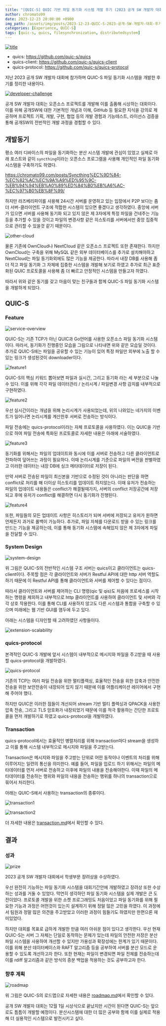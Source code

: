 ```yaml
---
title: "[QUIC-S] QUIC 기반 파일 동기화 시스템 개발 후기 (2023 공개 SW 개발자 대회)"
author: chromato99
date: 2023-12-23 20:00:00 +0900
img_path: /assets/img/posts/2023-12-23-QUIC-S-2023-공개-SW-개발자-대회-후기/
categories: [Experience, QUIC-S]
tags: [quic-s, quics, filesynchronization, distributedsystem]
---
```


[![title](/title.png)](https://github.com/quic-s/quics)
- quics: <https://github.com/quic-s/quics>
- quics-client: <https://github.com/quic-s/quics-client>
- quics-protocol: <https://github.com/quic-s/quics-protocol>

지난 2023 공개 SW 개발자 대회에 참가하며 QUIC-S 파일 동기화 시스템을 개발한 후기를 정리한 내용이다.

[![developer-challenge](/img_developer_challenge4_2023.png)](https://www.oss.kr/dev_competition)

공개 SW 개발자 대회는 오픈소스 프로젝트를 개발해 이를 출품해 시상하는 대회이다. 
이를 위해 공개SW에 대한 기본적인 개념과 이해, GitHub 등 필요한 지식을 강의로 제공하며 프로젝트 기획, 개발, 구현, 협업 등의 개발 경험과 기능테스트, 라이선스 검증을 통해 공개SW의 전반적인 개발 과정을 경험할 수 있다.

## 개발동기

평소 여러 디바이스의 파일을 동기화하는 분산 시스템 개발에 관심이 있었고 실제로 아래 포스트와 같이 `syncthing`이라는 오픈소스 프로그램을 사용해 개인적인 파일 동기화 시스템을 구축하기도 하였다.

<https://chromato99.com/posts/Syncthing%EC%9D%84-%EC%82%AC%EC%9A%A9%ED%95%9C-%EB%94%94%EB%A0%89%ED%84%B0%EB%A6%AC-%EC%97%B0%EB%8F%99/>

하지만 라즈베리파이를 사용해 24시간 서버를 운영하고 있는 입장에서 P2P 보다는 좀 더 서버-클라이언트 구조에 적합한 시스템이 있으면 좋겠다고 생각하였다. 중앙에 서버가 있으면 서버를 사용해 동기화 되고 있지 않은 제 3자에게 특정 파일을 건네주는 기능 등을 추가할 수 있을 것이고 파일의 변경사항 같은 히스토리를 서버에서만 중앙 집중적으로 관리할 수 있을것 같기 때문이다. 

![other-cloud](/other-cloud.png)

물론 기존에 OwnCloud나 NextCloud 같은 오픈소스 프로젝트 또한 존재한다. 하지만 OwnCloud는 구축을 위해 MySQL 같은 외부 데이터베이스를 추가로 설치해야하고 NextCloud는 파일 동기화외에도 많은 기능을 제공한다. 따라서 내장 DB를 사용해 좀 더 작고 파일 동기화 그 자체에 집중한 시스템을 개발해 보기로 하였고 추가로 최근 표준화된 QUIC 프로토콜을 사용해 좀 더 빠르고 안정적인 시스템을 만들고자 하였다.

따라서 위와 같은 동기를 갖고 마음이 맞는 친구들과 함께 QUIC-S 파일 동기화 시스템을 개발하게 되었다.

## QUIC-S

### Feature

![service-overview](/service-overview.png)

QUIC-S는 기존 TCP가 아닌 QUIC과 Go언어를 사용한 오픈소스 파일 동기화 시스템이다. 따라서, 동기화가 진행중인 모습을 그림으로 나타내면 위와 같은 모습일 것이다. 추가로 QUIC-S에는 파일을 공유할 수 있는 기능이 있어 특정 파일만 외부에 노출 할 수 있는 링크가 생성된것이 downloader이다.

![feature1](/feature1.png)

QUIC-S의 핵심 키워드 뽑아보면 파일과 실시간, 그리고 동기화 라는 세 부분으로 나눌 수 있다.
이를 위해 각각 파일 데이터관리 / 논리시계 / 파일변경 사항 감지를 내부적으로 구현하였다.

![feature2](/feature2.png)

우선 실시간이라는 개념을 위해 논리시계가 사용되었는데, 위의 나와있는 네가지의 이벤트가 일어나면 논리시계를 계산한후 서버로 전송하는 방식이다.

파일 전송에는 quics-protocol이라는 자체 프로토콜을 사용하였다. 이는 QUIC을 기반으로 하여 파일 전송에 특화된 프로토콜로 자세한 내용은 아래에 서술하였다.

![feature3](/feature3.png)

동기화를 위해서는 파일의 업데이트와 동시에 이를 서버로 전송하고 다른 클라이언트로 전파하여 덮어쓰는 과정이 필요하다. 이때 논리시계를 기준으로 파일의 버전을 판별하였고 이러한 데이터는 내장 DB에 싱크 메타데이터로 저장이 된다.  

만약 서버로 전송된 파일이 최신본을 기반으로 수정된 것이 아니라는 판단을 하면 conflict로 처리를 해 더이상 히스토리를 업데이트 하지않는다. 이때 유저가 전송하는 파일의 업데이트 내용들은 conflict가 해결될때가지, 서버의 conflict 저장공간에 저장되고 후에 유저가 conflict를 해결하면 다시 동기화가 진행된다.

![feature4](/feature4.png)

또한, 파일들의 모든 업데이트 사항은 히스토리가 되며 서버에 저장되고 유저가 원하면 언제든지 과거로 롤백이 가능하다. 
추가로, 파일 자체를 다운로드 받을 수 있는 링크를 만드는 기능을 제공하는데, 이를 통해 동기화 시스템에 속해있지 않은 제 3자에게 파일을 전달할 수 있다.

### System Design

![system-design](/system-design.png)

위 그림은 QUIC-S의 전반적인 시스템 구조 서버는 quics이고 클라이언트는 quics-client이다.
주목할 점은 각 클라이언트와 서버가 Restful API에 대한 http 서버 역할도 하기 때문에 이 Restful API를 통해 클라이언트와 서버를 제어할 수 있다는 점이다.

따라서 클라이언트와 서버를 제어하는 CLI 명령(qic 및 qis)도 처음에 프로세스를 시작하는 명령을 제외하고 내부적으로 http 클라이언트를 사용하여 클라이언트 및 서버와 각각 상호 작용한다.
이를 통해 CLI를 사용하지 않고도 다른 시스템과 통합을 구축할 수 있으며 미래에는 웹 기반 GUI를 염두에 두고 있다.

아래는 시스템을 디자인할 때 고려하였던 사항들이다.

![extension-scalability](/extension-scalability.png)

### quics-protocol

본격적인 QUIC-S 개발에 앞서 시스템이 내부적으로 메시지와 파일을 주고받을 때 사용할 quics-protocol을 개발하였다.

![quics-protocol](/quics-protocol.png)

기존의 TCP는 여러 파일 전송을 위한 멀티플렉싱, 효율적인 전송을 위한 압축과 안전한 전송을 위한 보안전송이 내장되어 있지 않기 때문에 이를 어플리케이션 레이어에서 구현해 주어야 했다. 

하지만 QUIC은 이러한 점들이 개선되어 stream 기반 멀티 플렉싱과 QPACK을 사용한 압축 전송, 그리고 TLS 암호화가 내장되었기 때문에 이를 적극 활용하는 간단한 프로토콜을 먼저 개발하기로 하였고 quics-protocol을 개발하였다.

### Transaction

quics-protocol에서는 효율적인 병렬처리를 위해 transaction마다 stream을 생성하고 이를 통해 시스템 내부적으로 메시지와 파일을 주고받는다. 

Transaction은 메시지와 파일을 주고받는 단위로 어떤 동작이나 이벤트의 처리를 위해 이루어지는 일련의 통신을 의미한다. 
예를 들어, 파일을 업로드 하기 위해서는 파일의 메타데이터를 먼저 서버로 전송하고 이후에 파일의 내용을 전송해야한다. 이때 파일의 메타데이터를 전송하는 행위와 파일의 내용을 전송하는 행위를 하나의 transaction으로 묶어서 처리한다.

아래는 QUIC-S에서 사용하는 transaction의 종류이다.

![transaction1](/transaction1.png)

![transaction2](/transaction2.png)

더 자세한 내용은 [transaction.md](https://github.com/quic-s/quics/blob/main/docs/transaction.md)에서 확인할 수 있다.

## 결과

### 성과

![prize](/prize.jpg)

2023 공개 SW 개발자 대회에서 학생부문 장려상을 수상하였다.

우선 완전히 기능하는 파일 동기화 시스템을 대회기간안에 개발하였고 장려상 또한 수상하는 성과를 거둘 수 있었다. 막연히 생각하던 파일 동기화 시스템을 실제 개발은 큰 도전이었다. 프로토콜 개발을 위한 소켓 프로그래밍도 처음이었고 파일 동기화를 위해 필요한 기능과 과정은 어떤것이 있는지 설계하기 위해 정말 많은 고민을 하였다. 이 과정에서 팀원과 정말 많은 의견을 주고받았고 이러한 과정이 힘들기도 하였지만 한편으론 재미있었다.

하지만 대회를 목표로 급하게 개발한 만큼 여러 아쉬운 점이 있다고 생각한다. 우선 현재 QUIC-S는 서버 그 자체는 단일로 동작하는 문제가 있는데 파일의 안전한 저장은 분산 파일 시스템을 사용하여 개선할 수 있지만 가용성과 확장성에는 한계가 있기 때문이다. 이를 위해 분산 데이터베이스와 RAFT 알고리즘 등을 공부하여 서버를 분산 모드로 운용할 수 있도록 개선하고자 한다. 또한 현재는 파일이 변경되면 파일 전체를 전송하는데 이를 rdiff 알고리즘과 같은 방식의 증분 백업을 적용하는 것도 공부하고자 한다.

### 향후 계획

![roadmap](/roadmap.png)

위 그림은 QUIC-S의 로드맵으로 자세한 내용은 [roadmap.md](https://github.com/quic-s/quics/blob/main/ROADMAP.md)에서 확인할 수 있다.

공개 SW 개발자 대회는 12월 1일 시상식으로 끝났지만 시간이 된다면 QUIC-S는 앞으로도 틈틈이 개발할 예정이다. 분산시스템에 대한 더 많은 공부와 함께 이를 실제로 적용해 더 실용적인 시스템으로 발전시키고 싶다.
